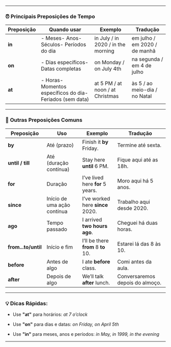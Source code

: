 

---

### ⏰ **Principais Preposições de Tempo**

|Preposição|Quando usar|Exemplo|Tradução|
|---|---|---|---|
|**in**|- Meses- Anos- Séculos- Períodos do dia|in July / in 2020 / in the morning|em julho / em 2020 / de manhã|
|**on**|- Dias específicos- Datas completas|on Monday / on July 4th|na segunda / em 4 de julho|
|**at**|- Horas- Momentos específicos do dia- Feriados (sem data)|at 5 PM / at noon / at Christmas|às 5 / ao meio-dia / no Natal|

---

### 📌 **Outras Preposições Comuns**

|Preposição|Uso|Exemplo|Tradução|
|---|---|---|---|
|**by**|Até (prazo)|Finish it **by** Friday.|Termine até sexta.|
|**until / till**|Até (duração contínua)|Stay here **until** 6 PM.|Fique aqui até as 18h.|
|**for**|Duração|I’ve lived here **for** 5 years.|Moro aqui há 5 anos.|
|**since**|Início de uma ação contínua|I’ve worked here **since** 2020.|Trabalho aqui desde 2020.|
|**ago**|Tempo passado|I arrived **two hours ago**.|Cheguei há duas horas.|
|**from...to/until**|Início e fim|I’ll be there **from** 8 **to** 10.|Estarei lá das 8 às 10.|
|**before**|Antes de algo|I ate **before** class.|Comi antes da aula.|
|**after**|Depois de algo|We’ll talk **after** lunch.|Conversaremos depois do almoço.|

---

### 💡 **Dicas Rápidas:**

- Use **"at"** para horários: _at 7 o’clock_
    
- Use **"on"** para dias e datas: _on Friday, on April 5th_
    
- Use **"in"** para meses, anos e períodos: _in May, in 1999, in the evening_
    

---

